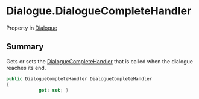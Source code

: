 # Dialogue.DialogueCompleteHandler

Property in [Dialogue](api/csharp/yarn.dialogue.md)

## Summary


Gets or sets the  <a href="yarn.dialoguecompletehandler.md">DialogueCompleteHandler</a>  that is
called when the dialogue reaches its end.


```csharp
public DialogueCompleteHandler DialogueCompleteHandler
{
            get; set; }
```

